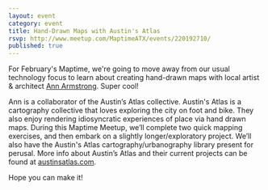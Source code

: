```yaml
---
layout: event
category: event
title: Hand-Drawn Maps with Austin's Atlas
rsvp: http://www.meetup.com/MaptimeATX/events/220192710/
published: true
---
```


For February's Maptime, we're going to move away from our usual technology focus to learn about creating hand-drawn maps with local artist & architect [Ann Armstrong](http://ann-made.org). Super cool!

Ann is a collaborator of the Austin’s Atlas collective. Austin's Atlas is a cartography collective that loves exploring the city on foot and bike. They also enjoy rendering idiosyncratic experiences of place via hand drawn maps. During this Maptime Meetup, we’ll complete two quick mapping exercises, and then embark on a slightly longer/exploratory project. We’ll also have the Austin's Atlas cartography/urbanography library present for perusal.  More info about Austin’s Atlas and their current projects can be found at [austinsatlas.com](http://austinsatlas.com).

Hope you can make it! 